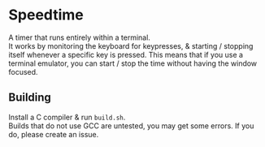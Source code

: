# Speedtime
A timer that runs entirely within a terminal.
\
It works by monitoring the keyboard for keypresses, & starting / stopping itself
whenever a specific key is pressed.  This means that if you use a terminal emulator, you
can start / stop the time without having the window focused.
## Building
Install a C compiler & run `build.sh`.
\
Builds that do not use GCC are untested, you may get some errors.
If you do, please create an issue.
